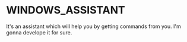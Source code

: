 # WINDOWS_ASSISTANT
It's an assistant which will help you by getting commands from you.
I'm gonna develope it for sure.